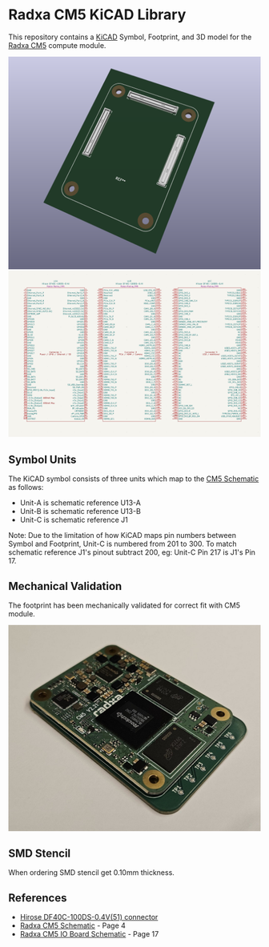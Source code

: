 # Radxa CM5 KiCAD Library

This repository contains a [KiCAD](https://www.kicad.org/) Symbol, Footprint,
and 3D model for the [Radxa CM5](https://radxa.com/products/cm/cm5) compute module.

![3D Model](screenshots/3d-model.png)
![Symbol](screenshots/schematic.png)


## Symbol Units

The KiCAD symbol consists of three units which map to the [CM5 Schematic](https://dl.radxa.com/cm5/v2210/radxa_cm5_v2210_schematic.pdf) as follows:

- Unit-A is schematic reference U13-A
- Unit-B is schematic reference U13-B
- Unit-C is schematic reference J1

Note:  Due to the limitation of how KiCAD maps pin numbers between Symbol and Footprint, Unit-C is numbered from 201 to 300.  To match schematic reference J1's pinout subtract 200, eg:   Unit-C Pin 217 is J1's Pin 17.

## Mechanical Validation

The footprint has been mechanically validated for correct fit with CM5 module.

![PCB Photo](screenshots/pcb-photo.jpg)


## SMD Stencil

When ordering SMD stencil get 0.10mm thickness.


## References

* [Hirose DF40C-100DS-0.4V(51) connector](https://www.hirose.com/en/product/p/CL0684-4033-4-51)
* [Radxa CM5 Schematic](https://dl.radxa.com/cm5/v2210/radxa_cm5_v2210_schematic.pdf) - Page 4
* [Radxa CM5 IO Board Schematic](https://dl.radxa.com/cm5/v2200/radxa_cm5_io_v2200_schematic.pdf) - Page 17
